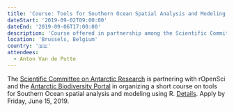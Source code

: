 ```yaml
---
title: 'Course: Tools for Southern Ocean Spatial Analysis and Modeling'
dateStart: '2019-09-02T09:00:00'
dateEnd: '2019-09-06T17:00:00'
description: 'Course offered in partnership among the Scientific Committee on Antarctic Research, rOpenSci, and the Antarctic Biodiversity Portal'
location: 'Brussels, Belgium'
country: '🇧🇪'
attendees:
  - Anton Van de Putte
---
```


The [Scientific Committee on Antarctic Research](https://www.scar.org/) is partnering with rOpenSci and the [Antarctic Biodiversity Portal](http://www.biodiversity.aq) in organizing a short course on tools for Southern Ocean spatial analysis and modeling using R. [Details](https://github.com/SCAR/EGABIcourse19). Apply by Friday, June 15, 2019.
